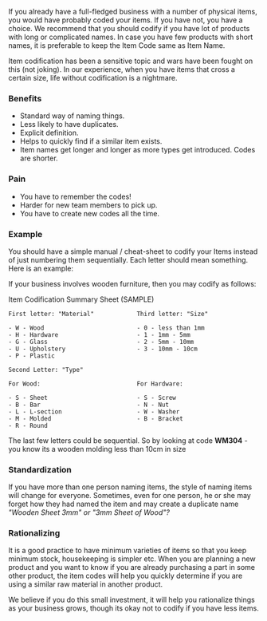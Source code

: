 If you already have a full-fledged business with a number of physical items,
you would have probably coded your items. If you have not, you have a choice.
We recommend that you should codify if you have lot of products with long or
complicated names. In case you have few products with short names, it is
preferable to keep the Item Code same as Item Name.

Item codification has been a sensitive topic and wars have been fought on this
(not joking). In our experience, when you have items that cross a certain
size, life without codification is a nightmare.

### Benefits

  * Standard way of naming things.
  * Less likely to have duplicates.
  * Explicit definition.
  * Helps to quickly find if a similar item exists.
  * Item names get longer and longer as more types get introduced. Codes are shorter.

### Pain

  * You have to remember the codes!
  * Harder for new team members to pick up.
  * You have to create new codes all the time.

### Example

You should have a simple manual / cheat-sheet to codify your Items instead of
just numbering them sequentially. Each letter should mean something. Here is
an example:

If your business involves wooden furniture, then you may codify as follows:

Item Codification Summary Sheet (SAMPLE)

    
    
    First letter: "Material"            Third letter: "Size"
    
    - W - Wood                          - 0 - less than 1mm
    - H - Hardware                      - 1 - 1mm - 5mm
    - G - Glass                         - 2 - 5mm - 10mm
    - U - Upholstery                    - 3 - 10mm - 10cm
    - P - Plastic
    
    Second Letter: "Type"
    
    For Wood:                           For Hardware:
    
    - S - Sheet                         - S - Screw
    - B - Bar                           - N - Nut
    - L - L-section                     - W - Washer
    - M - Molded                        - B - Bracket
    - R - Round
    

The last few letters could be sequential. So by looking at code **WM304** \-
you know its a wooden molding less than 10cm in size

### Standardization

If you have more than one person naming items, the style of naming items will
change for everyone. Sometimes, even for one person, he or she may forget how
they had named the item and may create a duplicate name _"Wooden Sheet 3mm" or
"3mm Sheet of Wood"?_

### Rationalizing

It is a good practice to have minimum varieties of items so that you keep
minimum stock, housekeeping is simpler etc. When you are planning a new
product and you want to know if you are already purchasing a part in some
other product, the item codes will help you quickly determine if you are using
a similar raw material in another product.

We believe if you do this small investment, it will help you rationalize
things as your business grows, though its okay not to codify if you have less
items.

